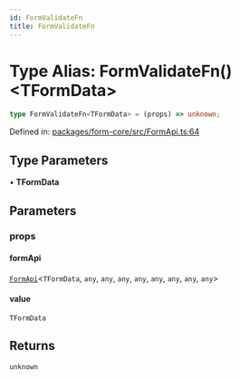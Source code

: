```yaml
---
id: FormValidateFn
title: FormValidateFn
---
```


# Type Alias: FormValidateFn()\<TFormData\>

```ts
type FormValidateFn<TFormData> = (props) => unknown;
```

Defined in: [packages/form-core/src/FormApi.ts:64](https://github.com/TanStack/form/blob/main/packages/form-core/src/FormApi.ts#L64)

## Type Parameters

• **TFormData**

## Parameters

### props

#### formApi

[`FormApi`](../classes/formapi.md)\<`TFormData`, `any`, `any`, `any`, `any`, `any`, `any`, `any`, `any`\>

#### value

`TFormData`

## Returns

`unknown`
